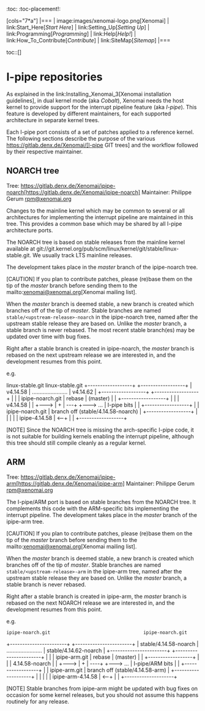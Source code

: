 :toc:
:toc-placement!:

[cols="7*a"]
|===
| image:images/xenomai-logo.png[Xenomai] |
  link:Start_Here[*Start Here*] | link:Setting_Up[*Setting Up*] |
  link:Programming[*Programming*] | link:Help[*Help!*] |
  link:How_To_Contribute[*Contribute*] | link:SiteMap[*Sitemap*]
|===

toc::[]

I-pipe repositories
===================

As explained in the link:Installing_Xenomai_3[Xenomai installation
guidelines], in dual kernel mode (aka _Cobalt_), Xenomai needs the
host kernel to provide support for the interrupt pipeline feature (aka
_I-pipe_). This feature is developed by different maintainers, for
each supported architecture in separate kernel trees.

Each I-pipe port consists of a set of patches applied to a reference
kernel. The following sections describe the purpose of the various
https://gitlab.denx.de/Xenomai/[I-pipe GIT trees] and the workflow
followed by their respective maintainer.

NOARCH tree
------------

Tree: https://gitlab.denx.de/Xenomai/ipipe-noarch[https://gitlab.denx.de/Xenomai/ipipe-noarch]
Maintainer: Philippe Gerum  <rpm@xenomai.org>

Changes to the mainline kernel which may be common to several or all
architectures for implementing the interrupt pipeline are maintained
in this tree. This provides a common base which may be shared by all
I-pipe architecture ports.

The NOARCH tree is based on stable releases from the mainline kernel
available at
git://git.kernel.org/pub/scm/linux/kernel/git/stable/linux-stable.git. We
usually track LTS mainline releases.

The development takes place in the _master_ branch of the ipipe-noarch
tree.

[CAUTION]
If you plan to contribute patches, please (re)base them on the tip of
the _master_ branch before sending them to the
mailto:xenomai@xenomai.org[Xenomai mailing list].

When the _master_ branch is deemed stable, a new branch is created
which branches off of the tip of _master_. Stable branches are named
`stable/<upstream-release>-noarch` in the ipipe-noarch tree, named
after the upstream stable release they are based on. Unlike the
_master_ branch, a stable branch is never rebased.  The most recent
stable branch(es) may be updated over time with bug fixes.

Right after a stable branch is created in ipipe-noarch, the _master_
branch is rebased on the next upstream release we are interested in,
and the development resumes from this point.

e.g.

  linux-stable.git                             linux-stable.git
+------------------+                         +------------------+
|     v4.14.58     | ....................... |     v4.14.62     |
+------------------+                         +------------------+
          |                                            |
          |       ipipe-noarch.git                     |
   rebase |           (master)                         |
          |     +------------------+                   |
          |     |      v4.14.58    |                   |
          +---> |         +        | ---+              +---> ...
                |    I-pipe bits   |    |
                +------------------+    |
                                        |
                  ipipe-noarch.git      | branch off
               (stable/4.14.58-noarch)  |
                +------------------+    |
                |                  |    |
                |  ipipe-4.14.58   | <--+
                |                  |
                +------------------+


[NOTE]
Since the NOARCH tree is missing the arch-specific I-pipe code, it is
not suitable for building kernels enabling the interrupt pipeline,
although this tree should still compile cleanly as a regular kernel.

ARM
---

Tree: https://gitlab.denx.de/Xenomai/ipipe-arm[https://gitlab.denx.de/Xenomai/ipipe-arm]
Maintainer: Philippe Gerum  <rpm@xenomai.org>

The I-pipe/ARM port is based on stable branches from the NOARCH tree.
It complements this code with the ARM-specific bits implementing the
interrupt pipeline.  The development takes place in the _master_
branch of the ipipe-arm tree.

[CAUTION]
If you plan to contribute patches, please (re)base them on the tip of
the _master_ branch before sending them to the
mailto:xenomai@xenomai.org[Xenomai mailing list].

When the _master_ branch is deemed stable, a new branch is created
which branches off of the tip of _master_. Stable branches are named
`stable/<upstream-release>-arm` in the ipipe-arm tree, named after the
upstream stable release they are based on. Unlike the _master_ branch,
a stable branch is never rebased.

Right after a stable branch is created in ipipe-arm, the _master_
branch is rebased on the next NOARCH release we are interested in, and
the development resumes from this point.

e.g.

    ipipe-noarch.git                                  ipipe-noarch.git
+-----------------------+                         +-----------------------+
| stable/4.14.58-noarch | ....................... | stable/4.14.62-noarch |
+-----------------------+                         +-----------------------+
          |                                            |
          |       ipipe-arm.git                        |
   rebase |           (master)                         |
          |     +------------------+                   |
          |     |  4.14.58-noarch  |                   |
          +---> |         +        | ----+             +---> ...
                |  I-pipe/ARM bits |     |
                +------------------+     |
                                         |
                   ipipe-arm.git         | branch off
               (stable/4.14.58-arm)      |
               +--------------------+    |
               |                    |    |
               |  ipipe-arm-4.14.58 | <--+
               |                    |
               +--------------------+

[NOTE]
Stable branches from ipipe-arm might be updated with bug fixes on
occasion for some kernel releases, but you should not assume this
happens routinely for any release.
